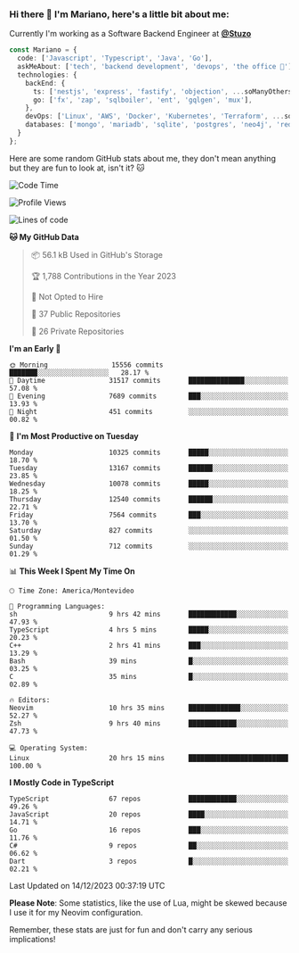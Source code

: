 ### Hi there 👋 I'm Mariano, here's a little bit about me:

Currently I'm working as a Software Backend Engineer at [**@Stuzo**](https://www.stuzo.com/)

```ts
const Mariano = {
  code: ['Javascript', 'Typescript', 'Java', 'Go'],
  askMeAbout: ['tech', 'backend development', 'devops', 'the office 💼'],
  technologies: {
    backEnd: {
      ts: ['nestjs', 'express', 'fastify', 'objection', ...soManyOthersFrameworks],
      go: ['fx', 'zap', 'sqlboiler', 'ent', 'gqlgen', 'mux'],
    },
    devOps: ['Linux', 'AWS', 'Docker', 'Kubernetes', 'Terraform', ...soManyOthersTools],
    databases: ['mongo', 'mariadb', 'sqlite', 'postgres', 'neo4j', 'redis', ...],
  }
};
```

Here are some random GitHub stats about me, they don't mean anything but they are fun to look at, isn't it? 🐱

<!--START_SECTION:waka-->
![Code Time](http://img.shields.io/badge/Code%20Time-1%2C447%20hrs%2027%20mins-blue)

![Profile Views](http://img.shields.io/badge/Profile%20Views-1-blue)

![Lines of code](https://img.shields.io/badge/From%20Hello%20World%20I%27ve%20Written-12.9%20million%20lines%20of%20code-blue)

**🐱 My GitHub Data** 

> 📦 56.1 kB Used in GitHub's Storage 
 > 
> 🏆 1,788 Contributions in the Year 2023
 > 
> 🚫 Not Opted to Hire
 > 
> 📜 37 Public Repositories 
 > 
> 🔑 26 Private Repositories 
 > 
**I'm an Early 🐤** 

```text
🌞 Morning                15556 commits       ███████░░░░░░░░░░░░░░░░░░   28.17 % 
🌆 Daytime                31517 commits       ██████████████░░░░░░░░░░░   57.08 % 
🌃 Evening                7689 commits        ███░░░░░░░░░░░░░░░░░░░░░░   13.93 % 
🌙 Night                  451 commits         ░░░░░░░░░░░░░░░░░░░░░░░░░   00.82 % 
```
📅 **I'm Most Productive on Tuesday** 

```text
Monday                   10325 commits       █████░░░░░░░░░░░░░░░░░░░░   18.70 % 
Tuesday                  13167 commits       ██████░░░░░░░░░░░░░░░░░░░   23.85 % 
Wednesday                10078 commits       █████░░░░░░░░░░░░░░░░░░░░   18.25 % 
Thursday                 12540 commits       ██████░░░░░░░░░░░░░░░░░░░   22.71 % 
Friday                   7564 commits        ███░░░░░░░░░░░░░░░░░░░░░░   13.70 % 
Saturday                 827 commits         ░░░░░░░░░░░░░░░░░░░░░░░░░   01.50 % 
Sunday                   712 commits         ░░░░░░░░░░░░░░░░░░░░░░░░░   01.29 % 
```


📊 **This Week I Spent My Time On** 

```text
🕑︎ Time Zone: America/Montevideo

💬 Programming Languages: 
sh                       9 hrs 42 mins       ████████████░░░░░░░░░░░░░   47.93 % 
TypeScript               4 hrs 5 mins        █████░░░░░░░░░░░░░░░░░░░░   20.23 % 
C++                      2 hrs 41 mins       ███░░░░░░░░░░░░░░░░░░░░░░   13.29 % 
Bash                     39 mins             █░░░░░░░░░░░░░░░░░░░░░░░░   03.25 % 
C                        35 mins             █░░░░░░░░░░░░░░░░░░░░░░░░   02.89 % 

🔥 Editors: 
Neovim                   10 hrs 35 mins      █████████████░░░░░░░░░░░░   52.27 % 
Zsh                      9 hrs 40 mins       ████████████░░░░░░░░░░░░░   47.73 % 

💻 Operating System: 
Linux                    20 hrs 15 mins      █████████████████████████   100.00 % 
```

**I Mostly Code in TypeScript** 

```text
TypeScript               67 repos            ████████████░░░░░░░░░░░░░   49.26 % 
JavaScript               20 repos            ████░░░░░░░░░░░░░░░░░░░░░   14.71 % 
Go                       16 repos            ███░░░░░░░░░░░░░░░░░░░░░░   11.76 % 
C#                       9 repos             ██░░░░░░░░░░░░░░░░░░░░░░░   06.62 % 
Dart                     3 repos             █░░░░░░░░░░░░░░░░░░░░░░░░   02.21 % 
```




 Last Updated on 14/12/2023 00:37:19 UTC
<!--END_SECTION:waka-->

**Please Note**: Some statistics, like the use of Lua, might be skewed because I use it for my Neovim configuration.

Remember, these stats are just for fun and don't carry any serious implications!

